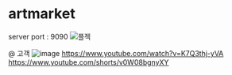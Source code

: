 # artmarket
server port : 9090
![플젝](https://user-images.githubusercontent.com/89326976/198918523-a9c31cc3-4d85-42b2-9732-3526e849520f.gif)

@ 고객 
![image](https://user-images.githubusercontent.com/97187684/199712440-710384f6-e5a0-481c-aad6-8421e0704f4f.png)
https://www.youtube.com/watch?v=K7Q3thj-yVA
https://www.youtube.com/shorts/v0W08bgnyXY
